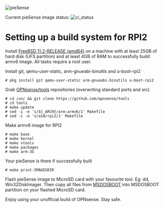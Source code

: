 ![pieSense](https://github.com/nekoprog/pieSense/raw/master/opnsense-rpi2.jpg)

Current pieSense image status: ![ci_status](https://api.cirrus-ci.com/github/nekoprog/pieSense.svg)

Setting up a build system for RPI2
==================================

Install [FreeBSD 11.2-RELEASE (amd64)](https://download.freebsd.org/ftp/releases/amd64/amd64/ISO-IMAGES/11.2/)
on a machine with at least 25GB of hard disk (UFS partition)
and at least 4GB of RAM to successfully build armv6 image.
All tasks require a root user.

Install git, qemu-user-static, arm-gnueabi-binutils and u-boot-rpi2

    # pkg install git qemu-user-static arm-gnueabi-binutils u-boot-rpi2

Grab [OPNsense/tools](https://github.com/opnsense/tools) repositories
(overwriting standard ports and src)

    # cd /usr && git clone https://github.com/opnsense/tools
    # cd tools
    # make update
    # sed -i -e 's/${_ARCH}/arm:armv6/1' Makefile
    # sed -i -e 's/a10/rpi2/1' Makefile
    
Make armv6 image for RPI2

    # make base 
    # make kernel
    # make xtools
    # make packages
    # make arm-3G
    
Your pieSense is there if successfully built

    # make print-IMAGESDIR

Flash pieSense image to MicroSD card with your favourite tool. Eg: dd, Win32DiskImager. Then copy all files from [MSDOSBOOT](https://github.com/nekoprog/pieSense/tree/master/MSDOSBOOT) into MSDOSBOOT partition on your flashed MicroSD card.

Enjoy using your unofficial build of OPNsense. Stay safe.
